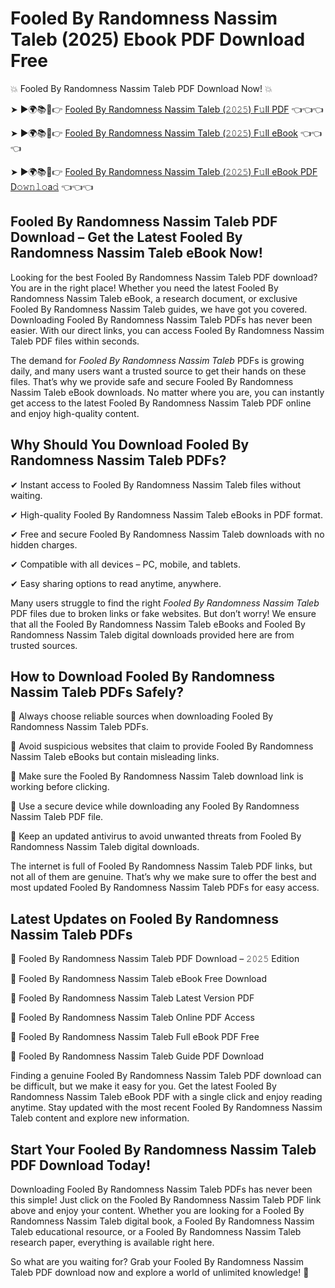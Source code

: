# Fooled By Randomness Nassim Taleb (2025) Ebook PDF Download Free

💥 Fooled By Randomness Nassim Taleb PDF Download Now! 💥

➤ ►🌍📚📱👉 [Fooled By Randomness Nassim Taleb (𝟸𝟶𝟸𝟻) F𝚞ll PDF](https://getpdf.xyz/fooled-by-randomness-nassim-taleb) 👈👈👈


➤ ►🌍📚📱👉 [Fooled By Randomness Nassim Taleb (𝟸𝟶𝟸𝟻) F𝚞ll eBook](https://getpdf.xyz/fooled-by-randomness-nassim-taleb) 👈👈👈


➤ ►🌍📚📱👉 [Fooled By Randomness Nassim Taleb (𝟸𝟶𝟸𝟻) F𝚞ll eBook PDF D𝚘𝚠𝚗𝚕𝚘a𝚍](https://getpdf.xyz/fooled-by-randomness-nassim-taleb) 👈👈👈


## Fooled By Randomness Nassim Taleb PDF Download – Get the Latest Fooled By Randomness Nassim Taleb eBook Now!

Looking for the best Fooled By Randomness Nassim Taleb PDF download? You are in the right place! Whether you need the latest Fooled By Randomness Nassim Taleb eBook, a research document, or exclusive Fooled By Randomness Nassim Taleb guides, we have got you covered. Downloading Fooled By Randomness Nassim Taleb PDFs has never been easier. With our direct links, you can access Fooled By Randomness Nassim Taleb PDF files within seconds.

The demand for *Fooled By Randomness Nassim Taleb* PDFs is growing daily, and many users want a trusted source to get their hands on these files. That’s why we provide safe and secure Fooled By Randomness Nassim Taleb eBook downloads. No matter where you are, you can instantly get access to the latest Fooled By Randomness Nassim Taleb PDF online and enjoy high-quality content.

## Why Should You Download Fooled By Randomness Nassim Taleb PDFs?

✔ Instant access to Fooled By Randomness Nassim Taleb files without waiting.

✔ High-quality Fooled By Randomness Nassim Taleb eBooks in PDF format.

✔ Free and secure Fooled By Randomness Nassim Taleb downloads with no hidden charges.

✔ Compatible with all devices – PC, mobile, and tablets.

✔ Easy sharing options to read anytime, anywhere.

Many users struggle to find the right *Fooled By Randomness Nassim Taleb* PDF files due to broken links or fake websites. But don’t worry! We ensure that all the Fooled By Randomness Nassim Taleb eBooks and Fooled By Randomness Nassim Taleb digital downloads provided here are from trusted sources.

## How to Download Fooled By Randomness Nassim Taleb PDFs Safely?

📌 Always choose reliable sources when downloading Fooled By Randomness Nassim Taleb PDFs.

📌 Avoid suspicious websites that claim to provide Fooled By Randomness Nassim Taleb eBooks but contain misleading links.

📌 Make sure the Fooled By Randomness Nassim Taleb download link is working before clicking.

📌 Use a secure device while downloading any Fooled By Randomness Nassim Taleb PDF file.

📌 Keep an updated antivirus to avoid unwanted threats from Fooled By Randomness Nassim Taleb digital downloads.

The internet is full of Fooled By Randomness Nassim Taleb PDF links, but not all of them are genuine. That’s why we make sure to offer the best and most updated Fooled By Randomness Nassim Taleb PDFs for easy access.

## Latest Updates on Fooled By Randomness Nassim Taleb PDFs

🔹 Fooled By Randomness Nassim Taleb PDF Download – 𝟸𝟶𝟸𝟻 Edition

🔹 Fooled By Randomness Nassim Taleb eBook Free Download

🔹 Fooled By Randomness Nassim Taleb Latest Version PDF

🔹 Fooled By Randomness Nassim Taleb Online PDF Access

🔹 Fooled By Randomness Nassim Taleb Full eBook PDF Free

🔹 Fooled By Randomness Nassim Taleb Guide PDF Download

Finding a genuine Fooled By Randomness Nassim Taleb PDF download can be difficult, but we make it easy for you. Get the latest Fooled By Randomness Nassim Taleb eBook PDF with a single click and enjoy reading anytime. Stay updated with the most recent Fooled By Randomness Nassim Taleb content and explore new information.

## Start Your Fooled By Randomness Nassim Taleb PDF Download Today!

Downloading Fooled By Randomness Nassim Taleb PDFs has never been this simple! Just click on the Fooled By Randomness Nassim Taleb PDF link above and enjoy your content. Whether you are looking for a Fooled By Randomness Nassim Taleb digital book, a Fooled By Randomness Nassim Taleb educational resource, or a Fooled By Randomness Nassim Taleb research paper, everything is available right here.

So what are you waiting for? Grab your Fooled By Randomness Nassim Taleb PDF download now and explore a world of unlimited knowledge! 🚀